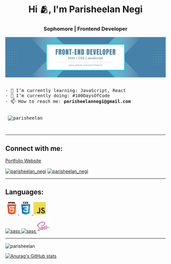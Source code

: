 <h1 align="center">Hi 🫂, I'm Parisheelan Negi</h1>
<h3 align="center">Sophomore | Frontend Developer</h3>

![img](https://github.com/parisheelan/parisheelan/blob/main/1643638972532.jpeg)

<pre>

- 🌱 I’m currently learning: JavaScript, React
- 🔭 I’m currently doing: #100DaysOfCode
- 📫 How to reach me: <b>parisheelannegi@gmail.com</b>
 
<p align="left"> <img src="https://komarev.com/ghpvc/?username=parisheelan&label=%20views&color=0e75b6&style=flat" alt="parisheelan" /> </p>
</pre>

***

## Connect with me:
[Portfolio Website](parisheelan.me)
<p align="left">
<a href="https://linkedin.com/in/parisheelan" target="blank"><img align="center" src="https://raw.githubusercontent.com/rahuldkjain/github-profile-readme-generator/master/src/images/icons/Social/linked-in-alt.svg" alt="parisheelan_negi" height="30" width="40" /></a>
<a href="https://www.instagram.com/parisheelan_negi/" target="blank"><img align="center" src="https://raw.githubusercontent.com/rahuldkjain/github-profile-readme-generator/master/src/images/icons/Social/instagram.svg" alt="parisheelan_negi" height="30" width="40" /></a>
</p>

***

## Languages:
<p align="left"> 
<a href="https://www.w3.org/html/" target="_blank" rel="noreferrer"> <img src="https://raw.githubusercontent.com/devicons/devicon/master/icons/html5/html5-original-wordmark.svg" alt="html5" width="40" height="40"/> </a> 
<a href="https://www.w3schools.com/css/" target="_blank" rel="noreferrer"> <img src="https://raw.githubusercontent.com/devicons/devicon/master/icons/css3/css3-original-wordmark.svg" alt="css3" width="40" height="40"/> </a> 
<a href="https://developer.mozilla.org/en-US/docs/Web/JavaScript" target="_blank" rel="noreferrer"> <img src="https://raw.githubusercontent.com/devicons/devicon/master/icons/javascript/javascript-original.svg" alt="javascript" width="40" height="40"/> </a> 


<a href="https://sass-lang.com" target="_blank" rel="noreferrer"> <img src="https://www.vectorlogo.zone/logos/getbootstrap/getbootstrap-icon.svg" alt="sass" width="40" height="40"/> </a>
<a href="https://sass-lang.com" target="_blank" rel="noreferrer"> <img src="https://www.vectorlogo.zone/logos/python/python-vertical.svg" alt="sass" width="40" height="40"/> </a>
<a href="https://sass-lang.com" target="_blank" rel="noreferrer"> <img src="https://raw.githubusercontent.com/devicons/devicon/master/icons/sass/sass-original.svg" alt="sass" width="40" height="40"/> </a>

 </p>

***



<p><img align="center" src="https://github-readme-streak-stats.herokuapp.com/?user=parisheelan" alt="parisheelan" /></p>


[![Anurag's GitHub stats](https://github-readme-stats.vercel.app/api?username=parisheelan)](https://github.com/anuraghazra/github-readme-stats)


